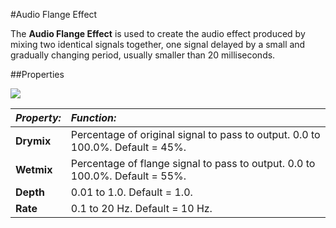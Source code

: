 #Audio Flange Effect

The __Audio Flange Effect__ is used to create the audio effect produced by mixing two identical signals together, one signal delayed by a small and gradually changing period, usually smaller than 20 milliseconds.


##Properties

![](../uploads/Main/AudioFlangeEffect.png) 


|**_Property:_** |**_Function:_** |
|:---|:---|
|__Drymix__ |Percentage of original signal to pass to output. 0.0 to 100.0%. Default = 45%.|
|__Wetmix__ |Percentage of flange signal to pass to output. 0.0 to 100.0%. Default = 55%.|
|__Depth__ | 0.01 to 1.0. Default = 1.0.|
|__Rate__ | 0.1 to 20 Hz. Default = 10 Hz.|

